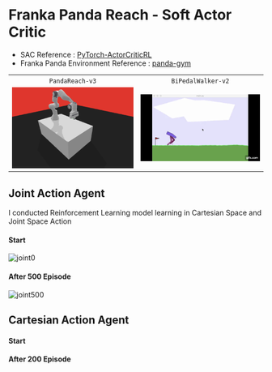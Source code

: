 # Franka Panda Reach - Soft Actor Critic


- SAC Reference : [PyTorch-ActorCriticRL](https://github.com/vy007vikas/PyTorch-ActorCriticRL)
- Franka Panda Environment Reference : [panda-gym](https://panda-gym.readthedocs.io/en/latest/index.html)



|                                  |                                                |
| :------------------------------: | :--------------------------------------------: |
|         `PandaReach-v3`          |                 `BiPedalWalker-v2`                 |
| ![PandaReach-v3](/image/reach.png) |         ![BiPedalWalker-v2](/image/biopedal.gif)         |








## Joint Action Agent

I conducted Reinforcement Learning model learning in Cartesian Space and Joint Space Action
#### Start
![joint0](/image/joint_500.gif)

#### After 500 Episode
![joint500](/image/joint_500.gif)


## Cartesian Action Agent

#### Start

#### After 200 Episode

